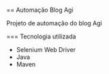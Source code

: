 == Automação Blog Agi

Projeto de automação do blog Agi

=== Tecnologia utilizada

* Selenium Web Driver
* Java
* Maven

